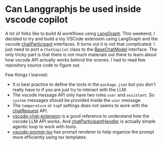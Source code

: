 # Can Langgraphjs be used inside vscode copilot

A lot of folks like to build AI workflows using [LangGraph](https://github.com/langchain-ai/langgraphjs). This weekend, I decided to try and build a toy VSCode extension using LangGraph and the vscode [chatParticipant](https://code.visualstudio.com/api/references/vscode-api#LanguageModelAccess.chatRequest) interfaces. It turns out it is not that complicated. I just need to port a `ChatCopilot` class to the [BaseChatModel](https://python.langchain.com/api_reference/core/language_models/langchain_core.language_models.chat_models.BaseChatModel.html) interface. The only tricky part is that there is not much materials out there to learn about how vscode API actually works behind the scenes. I had to read few repository source code to figure out.

Few things I learned:

- It is best practice to define the tools in the `package.json` but you don't really have to if you are just try to interact with the LLM.
- The vscode message API only have two roles `user` and `assistant`. So `system` messages should be provided inside the `user` message.
- The `temperature` or `topP` settings does not seems to work with the [chatRequest]([chatParticipant](https://code.visualstudio.com/api/references/vscode-api#LanguageModelAccess.chatRequest)) API.
- [vscode-chat-extension](https://github.com/microsoft/vscode-chat-extension-utils) is a good reference to understand how the vscode LLM API works. And [chatParticipantHandler](https://github.com/microsoft/vscode-chat-extension-utils/blob/main/src/chatParticipantHandler.ts#L238) is actually simple agentic loop to work with tools.
- [vscode-prompt-tsx](https://github.com/microsoft/vscode-prompt-tsx) has prompt renderer to help organize the prompt more efficiently using tsx templates.
